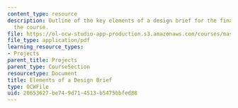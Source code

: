 ```yaml
---
content_type: resource
description: Outline of the key elements of a design brief for the final project of
  the course.
file: https://ol-ocw-studio-app-production.s3.amazonaws.com/courses/mas-714j-technologies-for-creative-learning-fall-2009/20653627be749d714513b5475bbfed88_MITMAS_714JF09_proj_desbri.pdf
file_type: application/pdf
learning_resource_types:
- Projects
parent_title: Projects
parent_type: CourseSection
resourcetype: Document
title: Elements of a Design Brief
type: OCWFile
uid: 20653627-be74-9d71-4513-b5475bbfed88
---
```

